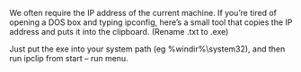 We often require the IP address of the current machine. If you’re tired of opening a DOS box and typing ipconfig, here’s a small tool that copies the IP address and puts it into the clipboard. (Rename .txt to .exe)

Just put the exe into your system path (eg %windir%\system32), and then run ipclip from start – run menu.